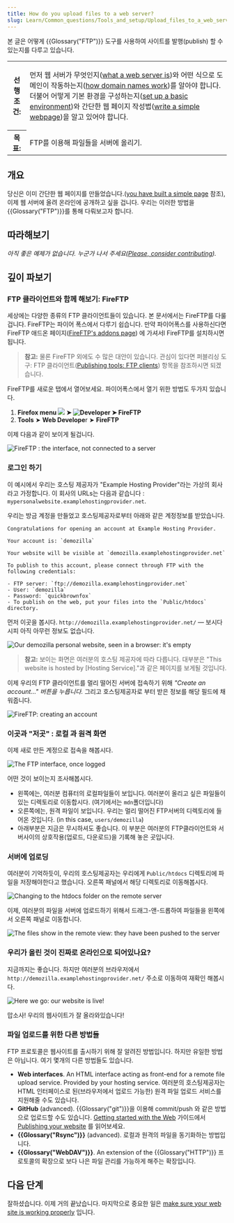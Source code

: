```yaml
---
title: How do you upload files to a web server?
slug: Learn/Common_questions/Tools_and_setup/Upload_files_to_a_web_server
---
```


본 글은 어떻게 {{Glossary("FTP")}} 도구를 사용하여 사이트를 발행(publish) 할 수 있는지를 다루고 있습니다.

<table class="learn-box standard-table">
  <tbody>
    <tr>
      <th scope="row">선행조건:</th>
      <td>
        <p>
          먼저 웹 서버가 무엇인지(<a
            href="https://developer.mozilla.org/en-US/Learn/What_is_a_web_server"
            >what a web server is</a
          >)와 어떤 식으로 도메인이 작동하는지(<a
            href="https://developer.mozilla.org/en-US/Learn/Understanding_domain_names"
            >how domain names work</a
          >)를 알아야 합니다. 더불어 어떻게 기본 환경을 구성하는지(<a
            href="/en-US/Learn/Set_up_a_basic_working_environment"
            >set up a basic environment</a
          >)와 간단한 웹 페이지 작성법(<a
            href="/en-US/Learn/HTML/Write_a_simple_page_in_HTML"
            >write a simple webpage</a
          >)을 알고 있어야 합니다.
        </p>
      </td>
    </tr>
    <tr>
      <th scope="row">목표:</th>
      <td>FTP를 이용해 파일들을 서버에 올리기.</td>
    </tr>
  </tbody>
</table>

## 개요

당신은 이미 간단한 웹 페이지를 만들었습니다.([you have built a simple page](/en-US/Learn/HTML/Write_a_simple_page_in_HTML) 참조), 이제 웹 서버에 올려 온라인에 공개하고 싶을 겁니다. 우리는 이러한 방법을 {{Glossary("FTP")}}를 통해 다뤄보고자 합니다.

## 따라해보기

_아직 좋은 예제가 없습니다. 누군가 나서 주세요([Please, consider contributing](/ko/docs/MDN/Getting_started))._

## 깊이 파보기

### FTP 클라이언트와 함께 해보기: FireFTP

세상에는 다양한 종류의 FTP 클라이언트들이 있습니다. 본 문서에서는 FireFTP를 다룰 겁니다. FireFTP는 파이어 폭스에서 다루기 쉽습니다. 만약 파이어폭스를 사용하신다면 FireFTP 애드온 페이지([FireFTP's addons page](https://addons.mozilla.org/firefox/addon/fireftp/)) 에 가셔서l FireFTP를 설치하시면 됩니다.

> **참고:** 물론 FireFTP 외에도 수 많은 대안이 있습니다. 관심이 있다면 퍼블리싱 도구: FTP 클라이언트([Publishing tools: FTP clients](/en-US/Learn/How_much_does_it_cost#Publishing_tools.3A_FTP_client)) 항목을 참조하시면 되겠습니다.

FireFTP를 새로운 탭에서 열어보세요. 파이어폭스에서 열기 위한 방법도 두가지 있습니다.

1. **Firefox menu ![](2014-01-10-13-08-08-f52b8c.png) ➤ ![Developer](screenshot_from_2014-11-26_14-24-56.png) ➤ FireFTP**
2. **Tools** ➤ **Web Develope**r ➤ **FireFTP**

이제 다음과 같이 보이게 될겁니다.

![FireFTP : the interface, not connected to a server](fireftp-default.png)

### 로그인 하기

이 예시에서 우리는 호스팅 제공자가 "Example Hosting Provider"라는 가상의 회사라고 가정합니다. 이 회사의 URLs는 다음과 같습니다 : `mypersonalwebsite.examplehostingprovider.net`.

우리는 방금 계정을 만들었고 호스팅제공자로부터 아래와 같은 계정정보를 받았습니다.

```plain
Congratulations for opening an account at Example Hosting Provider.

Your account is: `demozilla`

Your website will be visible at `demozilla.examplehostingprovider.net`

To publish to this account, please connect through FTP with the following credentials:

- FTP server: `ftp://demozilla.examplehostingprovider.net`
- User: `demozilla`
- Password: `quickbrownfox`
- To publish on the web, put your files into the `Public/htdocs` directory.
```

먼저 이곳을 봅시다. `http://demozilla.examplehostingprovider.net/` — 보시다시피 아직 아무런 정보도 없습니다.

![Our demozilla personal website, seen in a browser: it's empty](demozilla-empty.png)

> **참고:** 보이는 화면은 여러분의 호스팅 제공자에 따라 다릅니다. 대부분은 "This website is hosted by \[Hosting Service]."과 같은 페이지를 보게될 것입니다.

이제 우리의 FTP 클라이언트를 멀리 떨어진 서버에 접속하기 위해 _"Create an account..." 버튼을 누릅니다._ 그리고 호스팅제공자로 부터 받은 정보를 해당 필드에 채워줍니다.

![FireFTP: creating an account](fireftp-createlogin.png)

### 이곳과 "저곳" : 로컬 과 원격 화면

이제 새로 만든 계정으로 접속을 해봅시다.

![The FTP interface, once logged](fireftp-logged.png)

어떤 것이 보이는지 조사해봅시다.

- 왼쪽에는, 여러분 컴퓨터의 로컬파일들이 보입니다. 여러분이 올리고 싶은 파일들이 있는 디렉토리로 이동합시다. (여기에서는 `mdn`폴더입니다)
- 오른쪽에는, 원격 파일이 보입니다. 우리는 멀리 떨어진 FTP서버의 디렉토리에 들어온 것입니다. (in this case, `users/demozilla`)
- 아래부분은 지금은 무시하셔도 좋습니다. 이 부분은 여러분의 FTP클라이언트와 서버사이의 상호작용(업로드, 다운로드)을 기록해 놓은 곳입니다.

### 서버에 업로딩

여러분이 기억하듯이, 우리의 호스팅제공자는 우리에게 `Public/htdocs` 디렉토리에 파일을 저장해야한다고 했습니다. 오른쪽 패널에서 해당 디렉토리로 이동해봅시다.

![Changing to the htdocs folder on the remote server](remote-htdocs-empty.png)

이제, 여러분의 파일을 서버에 업로드하기 위해서 드래그-앤-드롭하여 파일들을 왼쪽에서 오른쪽 패널로 이동합니다.

![The files show in the remote view: they have been pushed to the server](files-dropped-onto-the-server.png)

### 우리가 올린 것이 진짜로 온라인으로 되어있나요?

지금까지는 좋습니다. 하지만 여러분의 브라우저에서 `http://demozilla.examplehostingprovider.net/` 주소로 이동하여 재확인 해봅시다.

![Here we go: our website is live!](here-we-go.png)

맙소사! 우리의 웹사이트가 잘 올라와있습니다!

### 파일 업로드를 위한 다른 방법들

FTP 프로토콜은 웹사이트를 출시하기 위해 잘 알려진 방법입니다. 하지만 유일한 방법은 아닙니다. 여기 몇개의 다른 방법들도 있습니다.

- **Web interfaces**. An HTML interface acting as front-end for a remote file upload service. Provided by your hosting service. 여러분의 호스팅제공자는 HTML 인터페이스로 된(브라우저에서 업로드 가능한) 원격 파일 업로드 서비스를 지원해줄 수도 있습니다.
- **GitHub** (advanced). {{Glossary("git")}}을 이용해 commit/push 와 같은 방법으로 업로드할 수도 있습니다. [Getting started with the Web](/en-US/Learn/Getting_started_with_the_web) 가이드에서 [Publishing your website](/en-US/Learn/Getting_started_with_the_web/Publishing_your_website) 를 읽어보세요.
- **{{Glossary("Rsync")}}** (advanced). 로컬과 원격의 파일을 동기화하는 방법입니다.
- **{{Glossary("WebDAV")}}**. An extension of the {{Glossary("HTTP")}} 프로토콜의 확장으로 보다 나은 파일 관리를 가능하게 해주는 확장입니다.

## 다음 단계

잘하셨습니다. 이제 거의 끝났습니다. 마지막으로 중요한 일은 [make sure your web site is working properly](/ko/docs/Learn/Checking_that_your_web_site_is_working_properly) 입니다.
